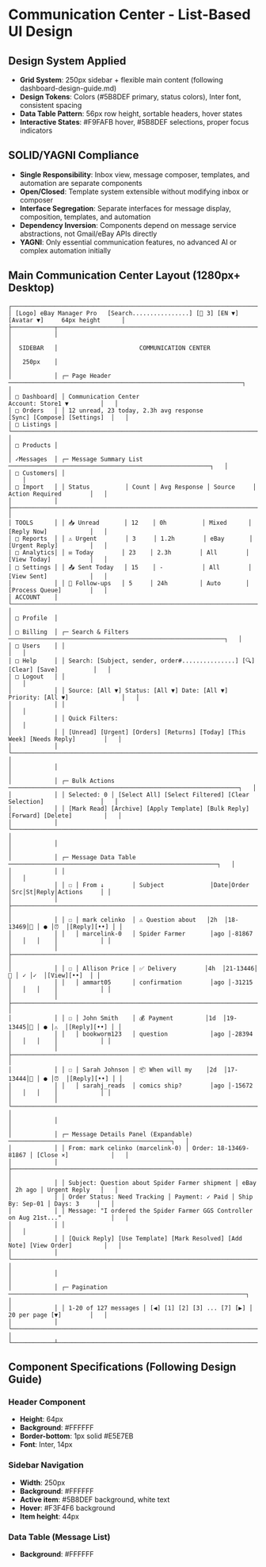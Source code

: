 # Communication Center - List-Based UI Design

## Design System Applied
- **Grid System**: 250px sidebar + flexible main content (following dashboard-design-guide.md)
- **Design Tokens**: Colors (#5B8DEF primary, status colors), Inter font, consistent spacing
- **Data Table Pattern**: 56px row height, sortable headers, hover states
- **Interactive States**: #F9FAFB hover, #5B8DEF selections, proper focus indicators

## SOLID/YAGNI Compliance
- **Single Responsibility**: Inbox view, message composer, templates, and automation are separate components
- **Open/Closed**: Template system extensible without modifying inbox or composer
- **Interface Segregation**: Separate interfaces for message display, composition, templates, and automation
- **Dependency Inversion**: Components depend on message service abstractions, not Gmail/eBay APIs directly
- **YAGNI**: Only essential communication features, no advanced AI or complex automation initially

## Main Communication Center Layout (1280px+ Desktop)

```
┌──────────────────────────────────────────────────────────────────────────────────────────────────┐
│ [Logo] eBay Manager Pro   [Search................] [🔔 3] [EN ▼] [Avatar ▼]     64px height      │
├────────────┬─────────────────────────────────────────────────────────────────────────────────────┤
│            │                                                                                      │
│  SIDEBAR   │                       COMMUNICATION CENTER                                           │
│   250px    │                                                                                      │
│            │ ┌─ Page Header ──────────────────────────────────────────────────────────────────┐   │
│ □ Dashboard│ │ Communication Center                                  Account: Store1 ▼         │   │
│ □ Orders   │ │ 12 unread, 23 today, 2.3h avg response           [Sync] [Compose] [Settings]  │   │
│ □ Listings │ └────────────────────────────────────────────────────────────────────────────────┘   │
│ □ Products │                                                                                      │
│ ✓Messages  │ ┌─ Message Summary List ─────────────────────────────────────────────────────────┐   │
│ □ Customers│ │                                                                                │   │
│ □ Import   │ │ Status          │ Count │ Avg Response │ Source     │ Action Required        │   │
│            │ ├────────────────────────────────────────────────────────────────────────────────┤   │
│ TOOLS      │ │ 📥 Unread       │ 12    │ 0h          │ Mixed      │ [Reply Now]            │   │
│ □ Reports  │ │ ⚠ Urgent        │ 3     │ 1.2h        │ eBay       │ [Urgent Reply]         │   │
│ □ Analytics│ │ ✉️ Today        │ 23    │ 2.3h        │ All        │ [View Today]           │   │
│ □ Settings │ │ 📤 Sent Today   │ 15    │ -           │ All        │ [View Sent]            │   │
│            │ │ 🔄 Follow-ups   │ 5     │ 24h         │ Auto       │ [Process Queue]        │   │
│ ACCOUNT    │ └────────────────────────────────────────────────────────────────────────────────┘   │
│ □ Profile  │                                                                                      │
│ □ Billing  │ ┌─ Search & Filters ─────────────────────────────────────────────────────────────┐   │
│ □ Users    │ │                                                                                │   │
│ □ Help     │ │ Search: [Subject, sender, order#...............] [🔍] [Clear] [Save]          │   │
│ □ Logout   │ │                                                                                │   │
│            │ │ Source: [All ▼] Status: [All ▼] Date: [All ▼] Priority: [All ▼]               │   │
│            │ │                                                                                │   │
│            │ │ Quick Filters:                                                                 │   │
│            │ │ [Unread] [Urgent] [Orders] [Returns] [Today] [This Week] [Needs Reply]        │   │
│            │ └────────────────────────────────────────────────────────────────────────────────┘   │
│            │                                                                                      │
│            │ ┌─ Bulk Actions ─────────────────────────────────────────────────────────────────┐   │
│            │ │ Selected: 0 │ [Select All] [Select Filtered] [Clear Selection]                │   │
│            │ │ [Mark Read] [Archive] [Apply Template] [Bulk Reply] [Forward] [Delete]         │   │
│            │ └────────────────────────────────────────────────────────────────────────────────┘   │
│            │                                                                                      │
│            │ ┌─ Message Data Table ───────────────────────────────────────────────────────────┐   │
│            │ │                                                                                │   │
│            │ │ ☐ │ From ↓        │ Subject             │Date│Order   │Src│St│Reply│Actions     │ │
│            │ ├───────────────────────────────────────────────────────────────────────────────────┤   │
│            │ │ ☐ │ mark celinko  │ ⚠ Question about   │2h  │18-13469│📧 │ ● │⏰  │[Reply][••] │ │
│            │ │   │ marcelink-0   │ Spider Farmer       │ago │-81867  │   │   │    │            │ │
│            │ ├───────────────────────────────────────────────────────────────────────────────────┤   │
│            │ │ ☐ │ Allison Price │ ✅ Delivery        │4h  │21-13446│📧 │ ✓ │✓  │[View][••]  │ │
│            │ │   │ ammart05      │ confirmation        │ago │-31215  │   │   │    │            │ │
│            │ ├───────────────────────────────────────────────────────────────────────────────────┤   │
│            │ │ ☐ │ John Smith    │ 💰 Payment         │1d  │19-13445│📧 │ ● │⚠  │[Reply][••] │ │
│            │ │   │ bookworm123   │ question            │ago │-28394  │   │   │    │            │ │
│            │ ├───────────────────────────────────────────────────────────────────────────────────┤   │
│            │ │ ☐ │ Sarah Johnson │ 📦 When will my    │2d  │17-13444│📧 │ ● │⏰  │[Reply][••] │ │
│            │ │   │ sarahj_reads  │ comics ship?        │ago │-15672  │   │   │    │            │ │
│            │ └───────────────────────────────────────────────────────────────────────────────────┘   │
│            │                                                                                      │
│            │ ┌─ Message Details Panel (Expandable) ──────────────────────────────────────────────┐   │
│            │ │ From: mark celinko (marcelink-0) │ Order: 18-13469-81867 │ [Close ×]            │   │
│            │ ├──────────────────────────────────────────────────────────────────────────────────┤   │
│            │ │ Subject: Question about Spider Farmer shipment │ eBay │ 2h ago │ Urgent Reply   │   │
│            │ │ Order Status: Need Tracking │ Payment: ✓ Paid │ Ship By: Sep-01 │ Days: 3     │   │
│            │ │ Message: "I ordered the Spider Farmer GGS Controller on Aug 21st..."              │   │
│            │ │                                                                              │   │
│            │ │ [Quick Reply] [Use Template] [Mark Resolved] [Add Note] [View Order]         │   │
│            │ └──────────────────────────────────────────────────────────────────────────────────┘   │
│            │                                                                                      │
│            │ ┌─ Pagination ───────────────────────────────────────────────────────────────────┐   │
│            │ │ 1-20 of 127 messages │ [◀] [1] [2] [3] ... [7] [▶] │ 20 per page [▼]        │   │
│            │ └────────────────────────────────────────────────────────────────────────────────┘   │
└────────────┴─────────────────────────────────────────────────────────────────────────────────────┘
```

## Component Specifications (Following Design Guide)

### Header Component
- **Height**: 64px
- **Background**: #FFFFFF
- **Border-bottom**: 1px solid #E5E7EB
- **Font**: Inter, 14px

### Sidebar Navigation
- **Width**: 250px
- **Background**: #FFFFFF
- **Active item**: #5B8DEF background, white text
- **Hover**: #F3F4F6 background
- **Item height**: 44px

### Data Table (Message List)
- **Background**: #FFFFFF
